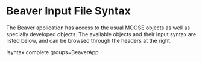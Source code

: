 # Beaver Input File Syntax

The Beaver application has access to the usual MOOSE objects as well as specially developed objects. The available objects and their input syntax are listed below, and can be browsed through the headers at the right.

!syntax complete groups=BeaverApp
